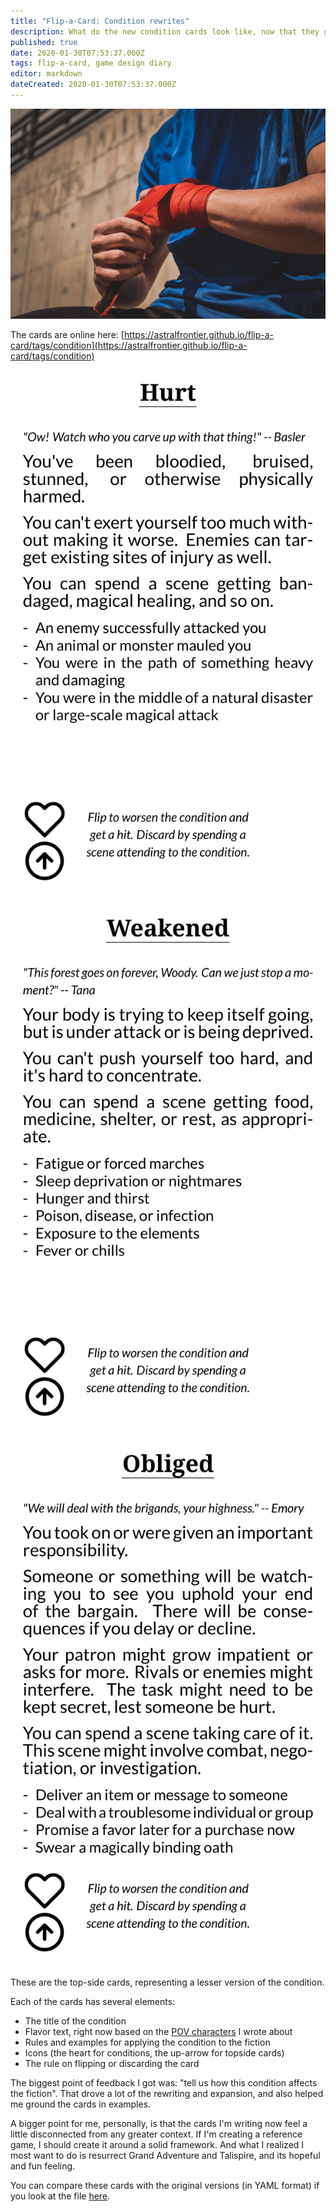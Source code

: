 ```yaml
---
title: "Flip-a-Card: Condition rewrites"
description: What do the new condition cards look like, now that they got reviewed?
published: true
date: 2020-01-30T07:53:37.000Z
tags: flip-a-card, game design diary
editor: markdown
dateCreated: 2020-01-30T07:53:37.000Z
---
```


![Featured Image](flip-a-card-condition-rewrites.jpg)

The cards are online here: [https://astralfrontier.github.io/flip-a-card/tags/condition](https://astralfrontier.github.io/flip-a-card/tags/condition)

![](cards-01.png)

![](cards-03-1.png)

![](cards-05.png)

These are the top-side cards, representing a lesser version of the condition.

Each of the cards has several elements:

* The title of the condition
* Flavor text, right now based on the [POV characters](/flip-a-card-pov-characters/) I wrote about
* Rules and examples for applying the condition to the fiction
* Icons (the heart for conditions, the up-arrow for topside cards)
* The rule on flipping or discarding the card

The biggest point of feedback I got was: "tell us how this condition affects the fiction". That drove a lot of the rewriting and expansion, and also helped me ground the cards in examples.

A bigger point for me, personally, is that the cards I'm writing now feel a little disconnected from any greater context. If I'm creating a reference game, I should create it around a solid framework. And what I realized I most want to do is resurrect Grand Adventure and Talispire, and its hopeful and fun feeling.

You can compare these cards with the original versions (in YAML format) if you look at the file [here](https://raw.githubusercontent.com/astralfrontier/flip-a-card/3c951d2cd2668b7566913a5e22973d791e6d2d38/card-data/02-conditions.yaml).
